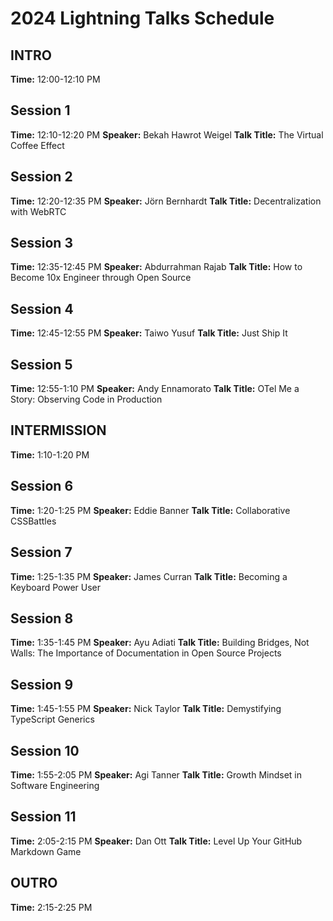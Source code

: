 # 2024 Lightning Talks Schedule

## INTRO

**Time:** 12:00-12:10 PM

## Session 1

**Time:** 12:10-12:20 PM
**Speaker:** Bekah Hawrot Weigel
**Talk Title:** The Virtual Coffee Effect

## Session 2

**Time:** 12:20-12:35 PM
**Speaker:** Jörn Bernhardt
**Talk Title:** Decentralization with WebRTC

## Session 3

**Time:** 12:35-12:45 PM
**Speaker:** Abdurrahman Rajab
**Talk Title:** How to Become 10x Engineer through Open Source

## Session 4

**Time:** 12:45-12:55 PM
**Speaker:** Taiwo Yusuf
**Talk Title:** Just Ship It

## Session 5

**Time:** 12:55-1:10 PM
**Speaker:** Andy Ennamorato
**Talk Title:** OTel Me a Story: Observing Code in Production

## INTERMISSION

**Time:** 1:10-1:20 PM

## Session 6

**Time:** 1:20-1:25 PM
**Speaker:** Eddie Banner
**Talk Title:** Collaborative CSSBattles

## Session 7

**Time:** 1:25-1:35 PM
**Speaker:** James Curran
**Talk Title:** Becoming a Keyboard Power User

## Session 8

**Time:** 1:35-1:45 PM
**Speaker:** Ayu Adiati
**Talk Title:** Building Bridges, Not Walls: The Importance of Documentation in Open Source Projects

## Session 9

**Time:** 1:45-1:55 PM
**Speaker:** Nick Taylor
**Talk Title:** Demystifying TypeScript Generics

## Session 10

**Time:** 1:55-2:05 PM
**Speaker:** Agi Tanner
**Talk Title:** Growth Mindset in Software Engineering

## Session 11

**Time:** 2:05-2:15 PM
**Speaker:** Dan Ott
**Talk Title:** Level Up Your GitHub Markdown Game

## OUTRO

**Time:** 2:15-2:25 PM
